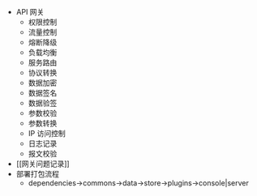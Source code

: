 - API 网关
    - 权限控制
    - 流量控制
    - 熔断降级
    - 负载均衡
    - 服务路由
    - 协议转换
    - 数据加密
    - 数据签名
    - 数据验签
    - 参数校验
    - 参数转换
    - IP 访问控制
    - 日志记录
    - 报文校验
- [[网关问题记录]]
- 部署打包流程
    - dependencies→commons→data→store→plugins→console|server
